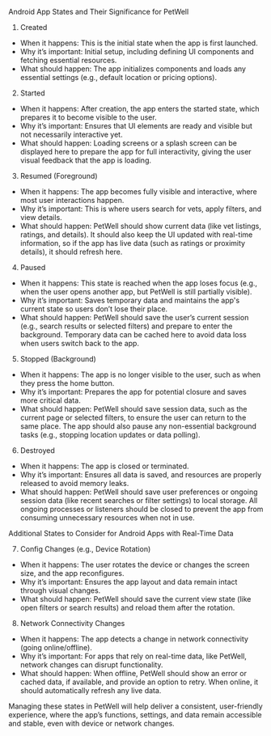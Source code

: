 Android App States and Their Significance for PetWell

 1. Created
   - When it happens: This is the initial state when the app is first launched.
   - Why it’s important: Initial setup, including defining UI components and fetching essential resources.
   - What should happen: The app initializes components and loads any essential settings (e.g., default location or pricing options).

 2. Started
   - When it happens: After creation, the app enters the started state, which prepares it to become visible to the user.
   - Why it’s important: Ensures that UI elements are ready and visible but not necessarily interactive yet.
   - What should happen: Loading screens or a splash screen can be displayed here to prepare the app for full interactivity, giving the user visual feedback that the app is loading.

 3. Resumed (Foreground)
   - When it happens: The app becomes fully visible and interactive, where most user interactions happen.
   - Why it’s important: This is where users search for vets, apply filters, and view details.
   - What should happen: PetWell should show current data (like vet listings, ratings, and details). It should also keep the UI updated with real-time information, so if the app has live data (such as ratings or proximity details), it should refresh here.

 4. Paused
   - When it happens: This state is reached when the app loses focus (e.g., when the user opens another app, but PetWell is still partially visible).
   - Why it’s important: Saves temporary data and maintains the app's current state so users don’t lose their place.
   - What should happen: PetWell should save the user’s current session (e.g., search results or selected filters) and prepare to enter the background. Temporary data can be cached here to avoid data loss when users switch back to the app.

 5. Stopped (Background)
   - When it happens: The app is no longer visible to the user, such as when they press the home button.
   - Why it’s important: Prepares the app for potential closure and saves more critical data.
   - What should happen: PetWell should save session data, such as the current page or selected filters, to ensure the user can return to the same place. The app should also pause any non-essential background tasks (e.g., stopping location updates or data polling).

 6. Destroyed
   - When it happens: The app is closed or terminated.
   - Why it’s important: Ensures all data is saved, and resources are properly released to avoid memory leaks.
   - What should happen: PetWell should save user preferences or ongoing session data (like recent searches or filter settings) to local storage. All ongoing processes or listeners should be closed to prevent the app from consuming unnecessary resources when not in use.

 Additional States to Consider for Android Apps with Real-Time Data

 7. Config Changes (e.g., Device Rotation)
   - When it happens: The user rotates the device or changes the screen size, and the app reconfigures.
   - Why it’s important: Ensures the app layout and data remain intact through visual changes.
   - What should happen: PetWell should save the current view state (like open filters or search results) and reload them after the rotation.

 8. Network Connectivity Changes
   - When it happens: The app detects a change in network connectivity (going online/offline).
   - Why it’s important: For apps that rely on real-time data, like PetWell, network changes can disrupt functionality.
   - What should happen: When offline, PetWell should show an error or cached data, if available, and provide an option to retry. When online, it should automatically refresh any live data.

Managing these states in PetWell will help deliver a consistent, user-friendly experience, where the app’s functions, settings, and data remain accessible and stable, even with device or network changes.
